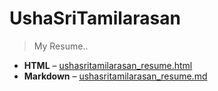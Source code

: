 # UshaSriTamilarasan
>My Resume..
- **HTML** &ndash; [ushasritamilarasan_resume.html](ushasritamilarasan_resume.html)
- **Markdown** &ndash; [ushasritamilarasan_resume.md](ushasritamilarasan_resume.md)
